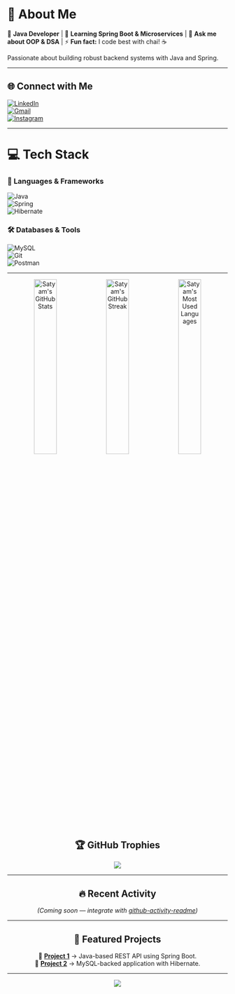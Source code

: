 # 💫 About Me  
🔭 **Java Developer** | 🌱 **Learning Spring Boot & Microservices** | 💬 **Ask me about OOP & DSA** | ⚡ **Fun fact:** I code best with chai! ☕  

Passionate about building robust backend systems with Java and Spring.  

---

## 🌐 Connect with Me  
[![LinkedIn](https://img.shields.io/badge/LinkedIn-%230077B5.svg?logo=linkedin&logoColor=white)](https://linkedin.com/in/satyampyasi21/)  
[![Gmail](https://img.shields.io/badge/Gmail-D14836?logo=gmail&logoColor=white)](mailto:satyampyasi565@gmail.com)  
[![Instagram](https://img.shields.io/badge/Instagram-%23E4405F.svg?logo=Instagram&logoColor=white)](https://instagram.com/satyam_o07)  

---

# 💻 Tech Stack  

### 🚀 Languages & Frameworks  
![Java](https://img.shields.io/badge/Java-ED8B00?logo=openjdk&logoColor=white)  
![Spring](https://img.shields.io/badge/Spring-6DB33F?logo=spring&logoColor=white)  
![Hibernate](https://img.shields.io/badge/Hibernate-59666C?logo=hibernate&logoColor=white)  

### 🛠️ Databases & Tools  
![MySQL](https://img.shields.io/badge/MySQL-4479A1?logo=mysql&logoColor=white)  
![Git](https://img.shields.io/badge/Git-F05032?logo=git&logoColor=white)  
![Postman](https://img.shields.io/badge/Postman-FF6C37?logo=postman&logoColor=white)  

---

<div align="center">

<div align="center">

  <img width="32%" src="https://github-readme-stats.vercel.app/api?username=satyampyasi&theme=radical&count_private=true&show_icons=true&rank_icon=github&border_radius=10" alt="Satyam's GitHub Stats" />

  <img width="32%" src="https://github-readme-streak-stats-eight.vercel.app/?user=satyampyasi&theme=radical&border_radius=10&count_private=true" alt="Satyam's GitHub Streak" />

  <img width="32%" src="https://github-readme-stats.vercel.app/api/top-langs?username=satyampyasi&theme=radical&layout=compact&hide=css&langs_count=8&border_radius=10" alt="Satyam's Most Used Languages" />

</div>


## 🏆 GitHub Trophies  
<div align="center">  
<img src="https://github-profile-trophy.vercel.app/?username=satyampyasi&theme=radical&margin-w=15&no-frame=true&rank=SSS,SS,S,AAA,AA,A,B,C" />  
</div>  

---

## 🔥 Recent Activity  
<!--START_SECTION:activity-->  
*(Coming soon — integrate with [github-activity-readme](https://github.com/jamesgeorge007/github-activity-readme))*  
<!--END_SECTION:activity-->  

---

## 📌 Featured Projects  
🔹 [**Project 1**](https://github.com/satyampyasi/...) → Java-based REST API using Spring Boot.  
🔹 [**Project 2**](https://github.com/satyampyasi/...) → MySQL-backed application with Hibernate.  

---

<p align="center">  
  <img src="https://visitcount.itsvg.in/api?id=satyampyasi&color=6&icon=6&pretty=true" />  
</p>
 

